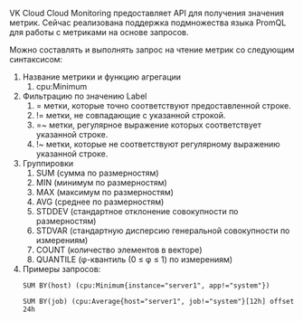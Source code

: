VK Cloud Cloud Monitoring предоставляет API для получения значения метрик. Сейчас реализована поддержка подмножества языка PromQL для работы с метриками на основе запросов.

Можно составлять и выполнять запрос на чтение метрик со следующим синтаксисом:

1.  Название метрики и функцию агрегации
    1.  cpu:Minimum
2.  Фильтрацию по значению Label
    1.  \= метки, которые точно соответствуют предоставленной строке.
    2.  != метки, не совпадающие с указанной строкой.
    3.  \=~ метки, регулярное выражение которых соответствует указанной строке.
    4.  !~ метки, которые не соответствуют регулярному выражению указанной строке.
3.  Группировки
    1.  SUM (сумма по размерностям)
    2.  MIN (минимум по размерностям)
    3.  MAX (максимум по размерностям)
    4.  AVG (среднее по размерностям)
    5.  STDDEV (стандартное отклонение совокупности по размерностям)
    6.  STDVAR (стандартную дисперсию генеральной совокупности по измерениям)
    7.  COUNT (количество элементов в векторе)
    8.  QUANTILE (φ-квантиль (0 ≤ φ ≤ 1) по измерениям)
4.  Примеры запросов:
    ```
    SUM BY(host) (cpu:Minimum{instance="server1", app!="system"})
    ```
    ```
    SUM BY(job) (cpu:Average{host="server1", job!="system"}[12h] offset 24h
    ```
